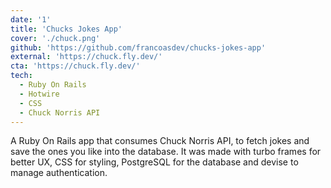 ```yaml
---
date: '1'
title: 'Chucks Jokes App'
cover: './chuck.png'
github: 'https://github.com/francoasdev/chucks-jokes-app'
external: 'https://chuck.fly.dev/'
cta: 'https://chuck.fly.dev/'
tech:
  - Ruby On Rails
  - Hotwire
  - CSS
  - Chuck Norris API
---
```


A Ruby On Rails app that consumes Chuck Norris API, to fetch jokes and save the ones you like into the database.
It was made with turbo frames for better UX, CSS for styling, PostgreSQL for the database and devise to manage authentication.
